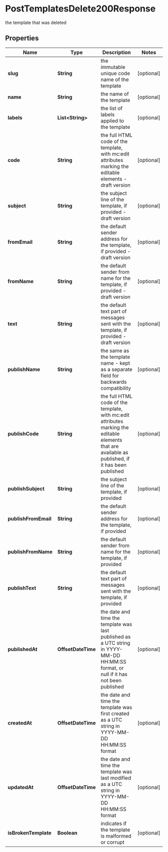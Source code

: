 

# PostTemplatesDelete200Response

the template that was deleted

## Properties

| Name | Type | Description | Notes |
|------------ | ------------- | ------------- | -------------|
|**slug** | **String** | the immutable unique code name of the template |  [optional] |
|**name** | **String** | the name of the template |  [optional] |
|**labels** | **List&lt;String&gt;** | the list of labels applied to the template |  [optional] |
|**code** | **String** | the full HTML code of the template, with mc:edit attributes marking the editable elements - draft version |  [optional] |
|**subject** | **String** | the subject line of the template, if provided - draft version |  [optional] |
|**fromEmail** | **String** | the default sender address for the template, if provided - draft version |  [optional] |
|**fromName** | **String** | the default sender from name for the template, if provided - draft version |  [optional] |
|**text** | **String** | the default text part of messages sent with the template, if provided - draft version |  [optional] |
|**publishName** | **String** | the same as the template name - kept as a separate field for backwards compatibility |  [optional] |
|**publishCode** | **String** | the full HTML code of the template, with mc:edit attributes marking the editable elements that are available as published, if it has been published |  [optional] |
|**publishSubject** | **String** | the subject line of the template, if provided |  [optional] |
|**publishFromEmail** | **String** | the default sender address for the template, if provided |  [optional] |
|**publishFromName** | **String** | the default sender from name for the template, if provided |  [optional] |
|**publishText** | **String** | the default text part of messages sent with the template, if provided |  [optional] |
|**publishedAt** | **OffsetDateTime** | the date and time the template was last published as a UTC string in YYYY-MM-DD HH:MM:SS format, or null if it has not been published |  [optional] |
|**createdAt** | **OffsetDateTime** | the date and time the template was first created as a UTC string in YYYY-MM-DD HH:MM:SS format |  [optional] |
|**updatedAt** | **OffsetDateTime** | the date and time the template was last modified as a UTC string in YYYY-MM-DD HH:MM:SS format |  [optional] |
|**isBrokenTemplate** | **Boolean** | indicates if the template is malformed or corrupt |  [optional] |



